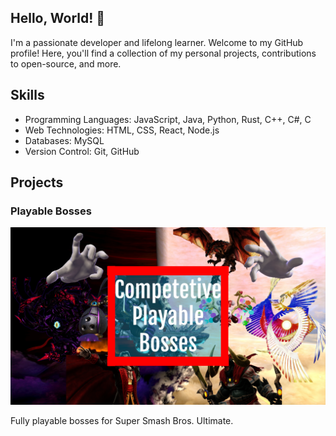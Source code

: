 ## Hello, World! 👋

I'm a passionate developer and lifelong learner. Welcome to my GitHub profile! Here, you'll find a collection of my personal projects, contributions to open-source, and more.

## Skills

- Programming Languages: JavaScript, Java, Python, Rust, C++, C#, C
- Web Technologies: HTML, CSS, React, Node.js
- Databases: MySQL
- Version Control: Git, GitHub

## Projects

### Playable Bosses

[![Project 1](CompBossImg.png)](https://github.com/NemesisSSBU/Playable_Bosses)

Fully playable bosses for Super Smash Bros. Ultimate.
